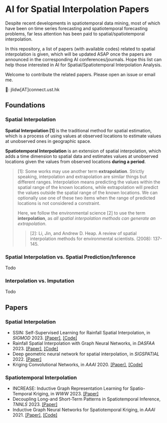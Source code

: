 # AI for Spatial Interpolation Papers
Despite recent developments in spatiotemporal data mining, most of which have been on time series forecasting and spatiotemporal forecasting problems, far less attention has been paid to spatial/spatiotemporal interpolation.

In this repository, a list of papers (with available codes) related to spatial interpolation is given, which will be updated ASAP once the papers are announced in the corresponding AI conferences/journals. Hope this list can help those interested in AI for Spatial/Spatiotemporal Interpolation Analysis.

Welcome to contribute the related papers. Please open an issue or email me.

📧: jlidw\[AT\]connect.ust.hk

## Foundations

### Spatial Interpolation
**Spatial Interpolation \[1\]** is the traditional method for spatial estimation, which is a process of using values at observed locations to estimate values at unobserved ones in geographic space.

**Spatiotemporal Interpolation** is an extension of spatial interpolation, which adds a time dimension to spatial data and estimates values at unobserved locations given the values from observed locations **during a period**.

> \[1\]: Some works may use another term **extrapolation**. Strictly speaking, interpolation and extrapolation are similar things but different ranges. Interpolation means predicting the values within the spatial range of the known locations, while extrapolation will predict the values outside the spatial range of the known locations.
We can optionally use one of these two items when the range of predicted locations is not considered a constraint.
> 
> Here, we follow the environmental science \[2\] to use the term **interpolation**, as *all spatial interpolation methods can generate an extrapolation*.
>> \[2\]: Li, Jin, and Andrew D. Heap. A review of spatial interpolation methods for environmental scientists. (2008): 137-145. 


### Spatial Interpolation vs. Spatial Prediction/Inference
Todo

### Interpolation vs. Imputation
Todo

## Papers
### Spatial Interpolation
- SSIN: Self-Supervised Learning for Rainfall Spatial Interpolation, in *SIGMOD* 2023. [\[Paper\]](https://dl.acm.org/doi/10.1145/3589321), [\[Code\]](https://github.com/jlidw/SSIN)
- Rainfall Spatial Interpolation with Graph Neural Networks, in *DASFAA* 2023. [\[Paper\]](https://link.springer.com/chapter/10.1007/978-3-031-30678-5_14), [\[Code\]](https://github.com/jlidw/GSI)
- Deep geometric neural network for spatial interpolation, in *SIGSPATIAL* 2022. [\[Paper\]](https://dl.acm.org/doi/10.1145/3557915.3561008)
- Kriging Convolutional Networks, in *AAAI* 2020. [\[Paper\]](https://arxiv.org/abs/2306.09463), [\[Code\]](https://github.com/tufts-ml/KCN)
  

### Spatiotemporal Interpolation
- INCREASE: Inductive Graph Representation Learning for Spatio-Temporal Kriging, in *WWW* 2023. [\[Paper\]](https://arxiv.org/abs/2109.09506)
- Decoupling Long-and Short-Term Patterns in Spatiotemporal Inference, *TNNLS* 2023. [\[Paper\]](https://arxiv.org/abs/2109.09506)
- Inductive Graph Neural Networks for Spatiotemporal Kriging, in *AAAI* 2021. [\[Paper\]](https://arxiv.org/abs/2006.07527), [\[Code\]](https://github.com/Kaimaoge/IGNNK)

